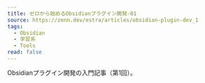 ```yaml
---
title: ゼロから始めるObsidianプラグイン開発-01
source: https://zenn.dev/estra/articles/obsidian-plugin-dev_1
tags:
  - Obsidian
  - 学習系
  - Tools
read: false
---
```

Obsidianプラグイン開発の入門記事（第1回）。